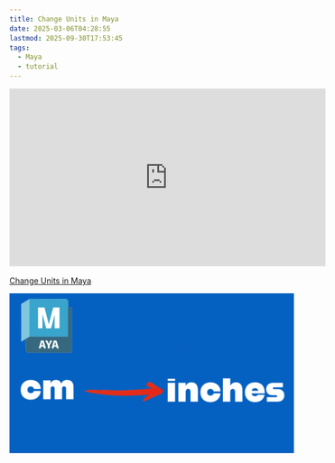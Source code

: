 ```yaml
---
title: Change Units in Maya
date: 2025-03-06T04:28:55
lastmod: 2025-09-30T17:53:45
tags:
  - Maya
  - tutorial
---
```


<div class="iframe-16-9-container">
<iframe class="youTubeIframe" width="560" height="315" src="https://www.youtube.com/embed/XJcL8W5LHjs" title="YouTube video player" frameborder="0" allow="accelerometer; autoplay; clipboard-write; encrypted-media; gyroscope; picture-in-picture; web-share" referrerpolicy="strict-origin-when-cross-origin" allowfullscreen></iframe>
</div>

[Change Units in Maya](https://youtu.be/XJcL8W5LHjs)

[![Change cm to inches in Maya](./attachments/maya-cm-to-inches-thumb.jpg)](https://youtu.be/XJcL8W5LHjs)
